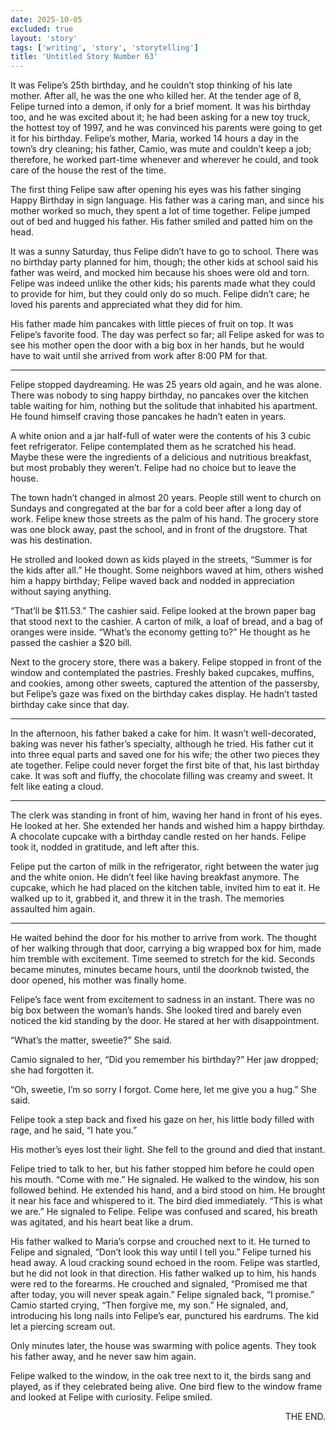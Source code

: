 ```yaml
---
date: 2025-10-05
excluded: true
layout: 'story'
tags: ['writing', 'story', 'storytelling']
title: 'Untitled Story Number 63'
---
```


It was Felipe’s 25th birthday, and he couldn’t stop thinking of his late mother. After all, he was the one who killed her. At the tender age of 8, Felipe turned into a demon, if only for a brief moment. It was his birthday too, and he was excited about it; he had been asking for a new toy truck, the hottest toy of 1997, and he was convinced his parents were going to get it for his birthday. Felipe’s mother, Maria, worked 14 hours a day in the town’s dry cleaning; his father, Camio, was mute and couldn’t keep a job; therefore, he worked part-time whenever and wherever he could, and took care of the house the rest of the time.

The first thing Felipe saw after opening his eyes was his father singing Happy Birthday in sign language. His father was a caring man, and since his mother worked so much, they spent a lot of time together. Felipe jumped out of bed and hugged his father. His father smiled and patted him on the head.

It was a sunny Saturday, thus Felipe didn’t have to go to school. There was no birthday party planned for him, though; the other kids at school said his father was weird, and mocked him because his shoes were old and torn. Felipe was indeed unlike the other kids; his parents made what they could to provide for him, but they could only do so much. Felipe didn’t care; he loved his parents and appreciated what they did for him.

His father made him pancakes with little pieces of fruit on top. It was Felipe’s favorite food. The day was perfect so far; all Felipe asked for was to see his mother open the door with a big box in her hands, but he would have to wait until she arrived from work after 8:00 PM for that.

---

Felipe stopped daydreaming. He was 25 years old again, and he was alone. There was nobody to sing happy birthday, no pancakes over the kitchen table waiting for him, nothing but the solitude that inhabited his apartment. He found himself craving those pancakes he hadn’t eaten in years.

A white onion and a jar half-full of water were the contents of his 3 cubic feet refrigerator. Felipe contemplated them as he scratched his head. Maybe these were the ingredients of a delicious and nutritious breakfast, but most probably they weren’t. Felipe had no choice but to leave the house.

The town hadn’t changed in almost 20 years. People still went to church on Sundays and congregated at the bar for a cold beer after a long day of work. Felipe knew those streets as the palm of his hand. The grocery store was one block away, past the school, and in front of the drugstore. That was his destination.

He strolled and looked down as kids played in the streets, “Summer is for the kids after all.” He thought. Some neighbors waved at him, others wished him a happy birthday; Felipe waved back and nodded in appreciation without saying anything.

“That’ll be $11.53.” The cashier said. Felipe looked at the brown paper bag that stood next to the cashier. A carton of milk, a loaf of bread, and a bag of oranges were inside. “What’s the economy getting to?” He thought as he passed the cashier a $20 bill.

Next to the grocery store, there was a bakery. Felipe stopped in front of the window and contemplated the pastries. Freshly baked cupcakes, muffins, and cookies, among other sweets, captured the attention of the passersby, but Felipe’s gaze was fixed on the birthday cakes display. He hadn’t tasted birthday cake since that day.

---

In the afternoon, his father baked a cake for him. It wasn’t well-decorated, baking was never his father’s specialty, although he tried. His father cut it into three equal parts and saved one for his wife; the other two pieces they ate together. Felipe could never forget the first bite of that, his last birthday cake. It was soft and fluffy, the chocolate filling was creamy and sweet. It felt like eating a cloud.

---

The clerk was standing in front of him, waving her hand in front of his eyes. He looked at her. She extended her hands and wished him a happy birthday. A chocolate cupcake with a birthday candle rested on her hands. Felipe took it, nodded in gratitude, and left after this.

Felipe put the carton of milk in the refrigerator, right between the water jug and the white onion. He didn’t feel like having breakfast anymore. The cupcake, which he had placed on the kitchen table, invited him to eat it. He walked up to it, grabbed it, and threw it in the trash. The memories assaulted him again.

---

He waited behind the door for his mother to arrive from work. The thought of her walking through that door, carrying a big wrapped box for him, made him tremble with excitement. Time seemed to stretch for the kid. Seconds became minutes, minutes became hours, until the doorknob twisted, the door opened, his mother was finally home.

Felipe’s face went from excitement to sadness in an instant. There was no big box between the woman’s hands. She looked tired and barely even noticed the kid standing by the door. He stared at her with disappointment.

“What’s the matter, sweetie?” She said.

Camio signaled to her, “Did you remember his birthday?” Her jaw dropped; she had forgotten it.

“Oh, sweetie, I’m so sorry I forgot. Come here, let me give you a hug.” She said.

Felipe took a step back and fixed his gaze on her, his little body filled with rage, and he said, “I hate you.”

His mother’s eyes lost their light. She fell to the ground and died that instant.

Felipe tried to talk to her, but his father stopped him before he could open his mouth. “Come with me.” He signaled. He walked to the window, his son followed behind. He extended his hand, and a bird stood on him. He brought it near his face and whispered to it. The bird died immediately. “This is what we are.” He signaled to Felipe. Felipe was confused and scared, his breath was agitated, and his heart beat like a drum.

His father walked to Maria’s corpse and crouched next to it. He turned to Felipe and signaled, “Don’t look this way until I tell you.” Felipe turned his head away. A loud cracking sound echoed in the room. Felipe was startled, but he did not look in that direction. His father walked up to him, his hands were red to the forearms. He crouched and signaled, “Promised me that after today, you will never speak again.” Felipe signaled back, “I promise.” Camio started crying, “Then forgive me, my son.” He signaled, and, introducing his long nails into Felipe’s ear, punctured his eardrums. The kid let a piercing scream out.

Only minutes later, the house was swarming with police agents. They took his father away, and he never saw him again.


Felipe walked to the window, in the oak tree next to it, the birds sang and played, as if they celebrated being alive. One bird flew to the window frame and looked at Felipe with curiosity. Felipe smiled.

<p style="text-align:right">THE END.</p>